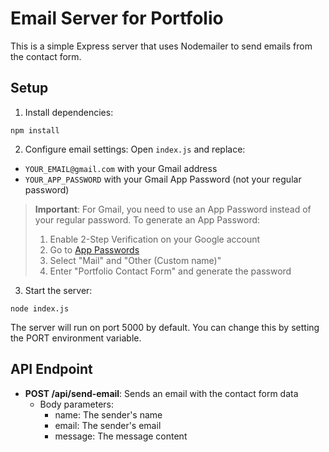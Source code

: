 
# Email Server for Portfolio

This is a simple Express server that uses Nodemailer to send emails from the contact form.

## Setup

1. Install dependencies:
```
npm install
```

2. Configure email settings:
Open `index.js` and replace:
- `YOUR_EMAIL@gmail.com` with your Gmail address
- `YOUR_APP_PASSWORD` with your Gmail App Password (not your regular password)

> **Important**: For Gmail, you need to use an App Password instead of your regular password. 
> To generate an App Password:
> 1. Enable 2-Step Verification on your Google account
> 2. Go to [App Passwords](https://myaccount.google.com/apppasswords)
> 3. Select "Mail" and "Other (Custom name)"
> 4. Enter "Portfolio Contact Form" and generate the password

3. Start the server:
```
node index.js
```

The server will run on port 5000 by default. You can change this by setting the PORT environment variable.

## API Endpoint

- **POST /api/send-email**: Sends an email with the contact form data
  - Body parameters:
    - name: The sender's name
    - email: The sender's email
    - message: The message content
